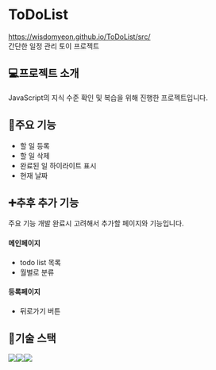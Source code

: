 # ToDoList
https://wisdomyeon.github.io/ToDoList/src/ <br>
간단한 일정 관리 토이 프로젝트

## :computer:프로젝트 소개
JavaScript의 지식 수준 확인 및 복습을 위해 진행한 프로젝트입니다.

## :pushpin:주요 기능
- 할 일 등록
- 할 일 삭제
- 완료된 일 하이라이트 표시
- 현재 날짜

## :heavy_plus_sign:추후 추가 기능
주요 기능 개발 완료시 고려해서 추가할 페이지와 기능입니다.
  #### 메인페이지
  - todo list 목록
  - 월별로 분류
  #### 등록페이지
  - 뒤로가기 버튼

## :wrench:기술 스택
<img src="https://img.shields.io/badge/HTML-E34F26?style=for-the-badge&logo=html5&logoColor=white"><img src="https://img.shields.io/badge/CSS-1572B6?style=for-the-badge&logo=css3&logoColor=white"><img src="https://img.shields.io/badge/JavaScript-F7DF1E?style=for-the-badge&logo=javascript&logoColor=white">
